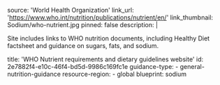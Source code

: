 source: 'World Health Organization'
link_url: 'https://www.who.int/nutrition/publications/nutrient/en/'
link_thumbnail: Sodium/who-nutrient.jpg
pinned: false
description: |
  <p>Site includes links to WHO nutrition documents, including Healthy Diet factsheet and guidance on sugars, fats, and sodium.
  </p>
title: 'WHO Nutrient requirements and dietary guidelines website'
id: 2e7882f4-e10c-46f4-bd5d-9986c169fc1e
guidance-type:
  - general-nutrition-guidance
resource-region:
  - global
blueprint: sodium
